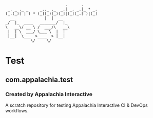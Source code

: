 ```
                          .      .
 _. _ ._ _     _.._ ._  _.| _. _.|_ * _.
(_.(_)[ | ) * (_][_)[_)(_]|(_](_.[ )|(_]
  __             |  |  __
_/  |_  ____   _______/  |_
\   __\/ __ \ /  ___/\   __\
 |  | \  ___/ \___ \  |  |
 |__|  \___  >____  > |__|
           \/     \/
```

# Test
## com.appalachia.test
### Created by Appalachia Interactive

A scratch repository for testing Appalachia Interactive CI & DevOps workflows.
